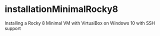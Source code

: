# installationMinimalRocky8
Installing a Rocky 8 Minimal VM with VirtualBox on Windows 10 with SSH support
